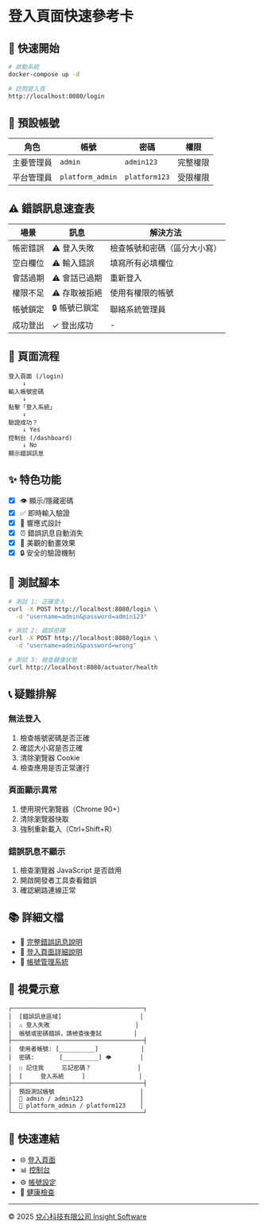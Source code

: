 # 登入頁面快速參考卡

## 🚀 快速開始

```bash
# 啟動系統
docker-compose up -d

# 訪問登入頁
http://localhost:8080/login
```

## 🔑 預設帳號

| 角色 | 帳號 | 密碼 | 權限 |
|------|------|------|------|
| 主要管理員 | `admin` | `admin123` | 完整權限 |
| 平台管理員 | `platform_admin` | `platform123` | 受限權限 |

## ⚠️ 錯誤訊息速查表

| 場景 | 訊息 | 解決方法 |
|------|------|---------|
| 帳密錯誤 | ⚠️ 登入失敗 | 檢查帳號和密碼（區分大小寫） |
| 空白欄位 | ⚠️ 輸入錯誤 | 填寫所有必填欄位 |
| 會話過期 | ⚠️ 會話已過期 | 重新登入 |
| 權限不足 | ⚠️ 存取被拒絕 | 使用有權限的帳號 |
| 帳號鎖定 | 🔒 帳號已鎖定 | 聯絡系統管理員 |
| 成功登出 | ✓ 登出成功 | - |

## 🎯 頁面流程

```
登入頁面 (/login)
    ↓
輸入帳號密碼
    ↓
點擊「登入系統」
    ↓
驗證成功？
    ↓ Yes
控制台 (/dashboard)
    ↓ No
顯示錯誤訊息
```

## ✨ 特色功能

- [x] 👁️ 顯示/隱藏密碼
- [x] ✅ 即時輸入驗證
- [x] 📱 響應式設計
- [x] ⏰ 錯誤訊息自動消失
- [x] 🎨 美觀的動畫效果
- [x] 🔒 安全的驗證機制

## 🧪 測試腳本

```bash
# 測試 1: 正確登入
curl -X POST http://localhost:8080/login \
  -d "username=admin&password=admin123"

# 測試 2: 錯誤密碼
curl -X POST http://localhost:8080/login \
  -d "username=admin&password=wrong"

# 測試 3: 檢查健康狀態
curl http://localhost:8080/actuator/health
```

## 📞 疑難排解

### 無法登入
1. 檢查帳號密碼是否正確
2. 確認大小寫是否正確
3. 清除瀏覽器 Cookie
4. 檢查應用是否正常運行

### 頁面顯示異常
1. 使用現代瀏覽器（Chrome 90+）
2. 清除瀏覽器快取
3. 強制重新載入（Ctrl+Shift+R）

### 錯誤訊息不顯示
1. 檢查瀏覽器 JavaScript 是否啟用
2. 開啟開發者工具查看錯誤
3. 確認網路連線正常

## 📚 詳細文檔

- 📖 [完整錯誤訊息說明](LOGIN_ERROR_MESSAGES.md)
- 📖 [登入頁面詳細說明](LOGIN_PAGE.md)
- 📖 [帳號管理系統](ACCOUNT_MANAGEMENT.md)

## 🎨 視覺示意

```
┌─────────────────────────────────────┐
│  [錯誤訊息區域]                      │
│  ⚠️ 登入失敗                        │
│  帳號或密碼錯誤，請檢查後重試         │
├─────────────────────────────────────┤
│  使用者帳號: [__________]            │
│  密碼:       [__________] 👁️        │
│  ☐ 記住我     忘記密碼？             │
│  [     登入系統     ]               │
├─────────────────────────────────────┤
│  預設測試帳號                        │
│  👤 admin / admin123                │
│  👤 platform_admin / platform123    │
└─────────────────────────────────────┘
```

## 🔗 快速連結

- 🌐 [登入頁面](http://localhost:8080/login)
- 📊 [控制台](http://localhost:8080/dashboard)
- ⚙️ [帳號設定](http://localhost:8080/account/settings)
- 🏥 [健康檢查](http://localhost:8080/actuator/health)

---

© 2025 [兌心科技有限公司 Insight Software](https://www.insight-software.com/)



